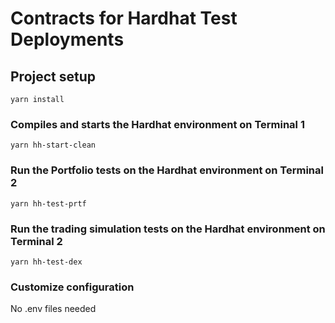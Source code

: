 # Contracts for Hardhat Test Deployments

## Project setup
```
yarn install
```

### Compiles and starts the Hardhat environment on Terminal 1
```
yarn hh-start-clean
```

### Run the Portfolio tests on the Hardhat environment on Terminal 2
```
yarn hh-test-prtf
```

### Run the trading simulation tests on the Hardhat environment on Terminal 2
```
yarn hh-test-dex
```

### Customize configuration
No .env files needed
